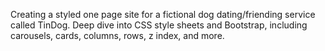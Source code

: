 Creating a styled one page site for a fictional dog dating/friending service called TinDog. 
Deep dive into CSS style sheets and Bootstrap, including carousels, cards, columns, rows, z index, and more.
